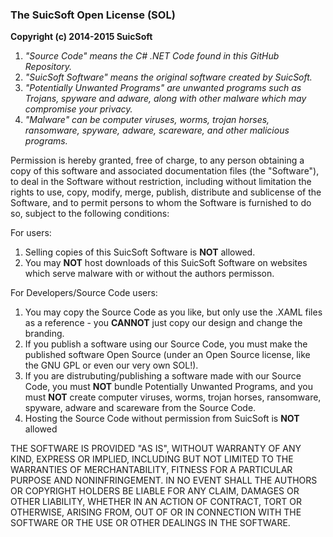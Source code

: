 ### The SuicSoft Open License (SOL)

<b>Copyright (c) 2014-2015 SuicSoft</b>


1. <i>"Source Code" means the C# .NET Code found in this GitHub Repository.</i>
2. <i>"SuicSoft Software" means the original software created by SuicSoft.</i>
3. <i>"Potentially Unwanted Programs" are unwanted programs such as Trojans, spyware and adware, along with other malware which may compromise your privacy.</i>
4. <i>"Malware" can be computer viruses, worms, trojan horses, ransomware, spyware, adware, scareware, and other malicious programs.</i>



Permission is hereby granted, free of charge, to any person obtaining a copy
of this software and associated documentation files (the "Software"), to deal
in the Software without restriction, including without limitation the rights
to use, copy, modify, merge, publish, distribute and sublicense of the Software, 
and to permit persons to whom the Software is furnished to do so, 
subject to the following conditions:

For users:

1. Selling copies of this SuicSoft Software is <b>NOT</b> allowed.
2. You may <b>NOT</b> host downloads of this SuicSoft Software on websites which serve malware with or without the authors permisson. 

For Developers/Source Code users:

1. You may copy the Source Code as you like, but only use the .XAML files as a reference - you <b>CANNOT</b> just copy our design and change the branding.
2. If you publish a software using our Source Code, you must make the published software 
Open Source (under an Open Source license, like the GNU GPL or even our very own SOL!).
3. If you are distrubuting/publishing a software made with our Source Code, you must <b>NOT</b> bundle Potentially Unwanted Programs, and you must <b>NOT</b> create computer viruses, worms, trojan horses, ransomware, spyware, adware and scareware from the Source Code.
4. Hosting the Source Code without permission from SuicSoft is <b>NOT</b> allowed


THE SOFTWARE IS PROVIDED "AS IS", WITHOUT WARRANTY OF ANY KIND, EXPRESS OR
IMPLIED, INCLUDING BUT NOT LIMITED TO THE WARRANTIES OF MERCHANTABILITY,
FITNESS FOR A PARTICULAR PURPOSE AND NONINFRINGEMENT. IN NO EVENT SHALL THE
AUTHORS OR COPYRIGHT HOLDERS BE LIABLE FOR ANY CLAIM, DAMAGES OR OTHER
LIABILITY, WHETHER IN AN ACTION OF CONTRACT, TORT OR OTHERWISE, ARISING FROM,
OUT OF OR IN CONNECTION WITH THE SOFTWARE OR THE USE OR OTHER DEALINGS IN THE
SOFTWARE.


